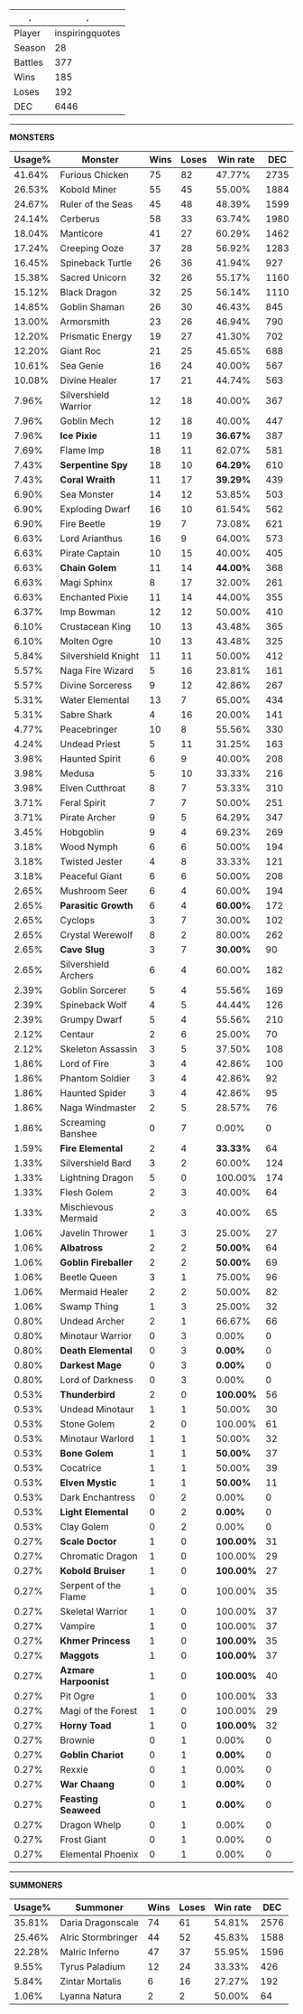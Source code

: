 .|.
|-|-
Player|inspiringquotes
Season|28
Battles|377
Wins|185
Loses|192
DEC|6446

---
**MONSTERS**

Usage%|Monster|Wins|Loses|Win rate|DEC|
-|-|-|-|-|-|
41.64%|Furious Chicken|75|82|47.77%|2735|
26.53%|Kobold Miner|55|45|55.00%|1884|
24.67%|Ruler of the Seas|45|48|48.39%|1599|
24.14%|Cerberus|58|33|63.74%|1980|
18.04%|Manticore|41|27|60.29%|1462|
17.24%|Creeping Ooze|37|28|56.92%|1283|
16.45%|Spineback Turtle|26|36|41.94%|927|
15.38%|Sacred Unicorn|32|26|55.17%|1160|
15.12%|Black Dragon|32|25|56.14%|1110|
14.85%|Goblin Shaman|26|30|46.43%|845|
13.00%|Armorsmith|23|26|46.94%|790|
12.20%|Prismatic Energy|19|27|41.30%|702|
12.20%|Giant Roc|21|25|45.65%|688|
10.61%|Sea Genie|16|24|40.00%|567|
10.08%|Divine Healer|17|21|44.74%|563|
7.96%|Silvershield Warrior|12|18|40.00%|367|
7.96%|Goblin Mech|12|18|40.00%|447|
7.96%|**Ice Pixie**|11|19|**36.67%**|387|
7.69%|Flame Imp|18|11|62.07%|581|
7.43%|**Serpentine Spy**|18|10|**64.29%**|610|
7.43%|**Coral Wraith**|11|17|**39.29%**|439|
6.90%|Sea Monster|14|12|53.85%|503|
6.90%|Exploding Dwarf|16|10|61.54%|562|
6.90%|Fire Beetle|19|7|73.08%|621|
6.63%|Lord Arianthus|16|9|64.00%|573|
6.63%|Pirate Captain|10|15|40.00%|405|
6.63%|**Chain Golem**|11|14|**44.00%**|368|
6.63%|Magi Sphinx|8|17|32.00%|261|
6.63%|Enchanted Pixie|11|14|44.00%|355|
6.37%|Imp Bowman|12|12|50.00%|410|
6.10%|Crustacean King|10|13|43.48%|365|
6.10%|Molten Ogre|10|13|43.48%|325|
5.84%|Silvershield Knight|11|11|50.00%|412|
5.57%|Naga Fire Wizard|5|16|23.81%|161|
5.57%|Divine Sorceress|9|12|42.86%|267|
5.31%|Water Elemental|13|7|65.00%|434|
5.31%|Sabre Shark|4|16|20.00%|141|
4.77%|Peacebringer|10|8|55.56%|330|
4.24%|Undead Priest|5|11|31.25%|163|
3.98%|Haunted Spirit|6|9|40.00%|208|
3.98%|Medusa|5|10|33.33%|216|
3.98%|Elven Cutthroat|8|7|53.33%|310|
3.71%|Feral Spirit|7|7|50.00%|251|
3.71%|Pirate Archer|9|5|64.29%|347|
3.45%|Hobgoblin|9|4|69.23%|269|
3.18%|Wood Nymph|6|6|50.00%|194|
3.18%|Twisted Jester|4|8|33.33%|121|
3.18%|Peaceful Giant|6|6|50.00%|208|
2.65%|Mushroom Seer|6|4|60.00%|194|
2.65%|**Parasitic Growth**|6|4|**60.00%**|172|
2.65%|Cyclops|3|7|30.00%|102|
2.65%|Crystal Werewolf|8|2|80.00%|262|
2.65%|**Cave Slug**|3|7|**30.00%**|90|
2.65%|Silvershield Archers|6|4|60.00%|182|
2.39%|Goblin Sorcerer|5|4|55.56%|169|
2.39%|Spineback Wolf|4|5|44.44%|126|
2.39%|Grumpy Dwarf|5|4|55.56%|210|
2.12%|Centaur|2|6|25.00%|70|
2.12%|Skeleton Assassin|3|5|37.50%|108|
1.86%|Lord of Fire|3|4|42.86%|100|
1.86%|Phantom Soldier|3|4|42.86%|92|
1.86%|Haunted Spider|3|4|42.86%|95|
1.86%|Naga Windmaster|2|5|28.57%|76|
1.86%|Screaming Banshee|0|7|0.00%|0|
1.59%|**Fire Elemental**|2|4|**33.33%**|64|
1.33%|Silvershield Bard|3|2|60.00%|124|
1.33%|Lightning Dragon|5|0|100.00%|174|
1.33%|Flesh Golem|2|3|40.00%|64|
1.33%|Mischievous Mermaid|2|3|40.00%|65|
1.06%|Javelin Thrower|1|3|25.00%|27|
1.06%|**Albatross**|2|2|**50.00%**|64|
1.06%|**Goblin Fireballer**|2|2|**50.00%**|69|
1.06%|Beetle Queen|3|1|75.00%|96|
1.06%|Mermaid Healer|2|2|50.00%|82|
1.06%|Swamp Thing|1|3|25.00%|32|
0.80%|Undead Archer|2|1|66.67%|66|
0.80%|Minotaur Warrior|0|3|0.00%|0|
0.80%|**Death Elemental**|0|3|**0.00%**|0|
0.80%|**Darkest Mage**|0|3|**0.00%**|0|
0.80%|Lord of Darkness|0|3|0.00%|0|
0.53%|**Thunderbird**|2|0|**100.00%**|56|
0.53%|Undead Minotaur|1|1|50.00%|30|
0.53%|Stone Golem|2|0|100.00%|61|
0.53%|Minotaur Warlord|1|1|50.00%|32|
0.53%|**Bone Golem**|1|1|**50.00%**|37|
0.53%|Cocatrice|1|1|50.00%|39|
0.53%|**Elven Mystic**|1|1|**50.00%**|11|
0.53%|Dark Enchantress|0|2|0.00%|0|
0.53%|**Light Elemental**|0|2|**0.00%**|0|
0.53%|Clay Golem|0|2|0.00%|0|
0.27%|**Scale Doctor**|1|0|**100.00%**|31|
0.27%|Chromatic Dragon|1|0|100.00%|29|
0.27%|**Kobold Bruiser**|1|0|**100.00%**|27|
0.27%|Serpent of the Flame|1|0|100.00%|35|
0.27%|Skeletal Warrior|1|0|100.00%|37|
0.27%|Vampire|1|0|100.00%|37|
0.27%|**Khmer Princess**|1|0|**100.00%**|35|
0.27%|**Maggots**|1|0|**100.00%**|37|
0.27%|**Azmare Harpoonist**|1|0|**100.00%**|40|
0.27%|Pit Ogre|1|0|100.00%|33|
0.27%|Magi of the Forest|1|0|100.00%|29|
0.27%|**Horny Toad**|1|0|**100.00%**|32|
0.27%|Brownie|0|1|0.00%|0|
0.27%|**Goblin Chariot**|0|1|**0.00%**|0|
0.27%|Rexxie|0|1|0.00%|0|
0.27%|**War Chaang**|0|1|**0.00%**|0|
0.27%|**Feasting Seaweed**|0|1|**0.00%**|0|
0.27%|Dragon Whelp|0|1|0.00%|0|
0.27%|Frost Giant|0|1|0.00%|0|
0.27%|Elemental Phoenix|0|1|0.00%|0|

---
**SUMMONERS**

Usage%|Summoner|Wins|Loses|Win rate|DEC|
-|-|-|-|-|-|
35.81%|Daria Dragonscale|74|61|54.81%|2576|
25.46%|Alric Stormbringer|44|52|45.83%|1588|
22.28%|Malric Inferno|47|37|55.95%|1596|
9.55%|Tyrus Paladium|12|24|33.33%|426|
5.84%|Zintar Mortalis|6|16|27.27%|192|
1.06%|Lyanna Natura|2|2|50.00%|64|
